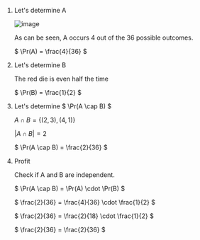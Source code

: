 1. Let's determine A

   ![image](/images/comp2804/2019-winter-final/16/image.png)

   As can be seen, A occurs 4 out of the 36 possible outcomes.

   $ \Pr(A) = \frac{4}{36} $

2. Let's determine B

   The red die is even half the time

   $ \Pr(B) = \frac{1}{2} $

3. Let's determine $ \Pr(A \cap B) $

   $A \cap B = \{(2,3), (4,1)\}$

   $|A \cap B| = 2$

   $ \Pr(A \cap B) = \frac{2}{36} $

4. Profit

   Check if A and B are independent.

   $ \Pr(A \cap B) = \Pr(A) \cdot \Pr(B) $

   $ \frac{2}{36} = \frac{4}{36} \cdot \frac{1}{2} $

   $ \frac{2}{36} = \frac{2}{18} \cdot \frac{1}{2} $

   $ \frac{2}{36} = \frac{2}{36} $
